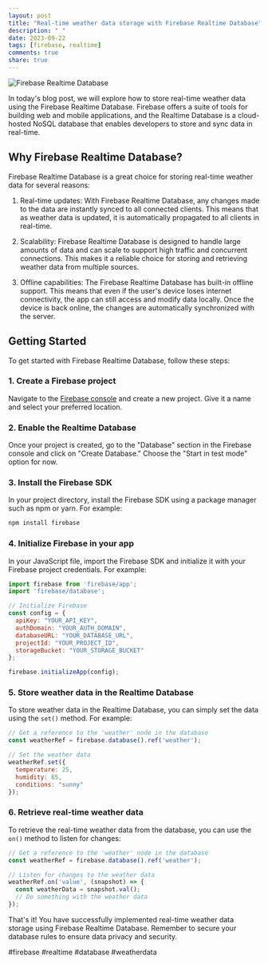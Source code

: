 ```yaml
---
layout: post
title: "Real-time weather data storage with Firebase Realtime Database"
description: " "
date: 2023-09-22
tags: [firebase, realtime]
comments: true
share: true
---
```


![Firebase Realtime Database](https://firebase.google.com/images/brand-guidelines/logo-vertical.png) 

In today's blog post, we will explore how to store real-time weather data using the Firebase Realtime Database. Firebase offers a suite of tools for building web and mobile applications, and the Realtime Database is a cloud-hosted NoSQL database that enables developers to store and sync data in real-time.

## Why Firebase Realtime Database?

Firebase Realtime Database is a great choice for storing real-time weather data for several reasons:

1. Real-time updates: With Firebase Realtime Database, any changes made to the data are instantly synced to all connected clients. This means that as weather data is updated, it is automatically propagated to all clients in real-time.

2. Scalability: Firebase Realtime Database is designed to handle large amounts of data and can scale to support high traffic and concurrent connections. This makes it a reliable choice for storing and retrieving weather data from multiple sources.

3. Offline capabilities: The Firebase Realtime Database has built-in offline support. This means that even if the user's device loses internet connectivity, the app can still access and modify data locally. Once the device is back online, the changes are automatically synchronized with the server.

## Getting Started

To get started with Firebase Realtime Database, follow these steps:

### 1. Create a Firebase project

Navigate to the [Firebase console](https://console.firebase.google.com/) and create a new project. Give it a name and select your preferred location.

### 2. Enable the Realtime Database

Once your project is created, go to the "Database" section in the Firebase console and click on "Create Database." Choose the "Start in test mode" option for now.

### 3. Install the Firebase SDK

In your project directory, install the Firebase SDK using a package manager such as npm or yarn. For example:
```javascript
npm install firebase
```

### 4. Initialize Firebase in your app

In your JavaScript file, import the Firebase SDK and initialize it with your Firebase project credentials. For example:

```javascript
import firebase from 'firebase/app';
import 'firebase/database';

// Initialize Firebase
const config = {
  apiKey: "YOUR_API_KEY",
  authDomain: "YOUR_AUTH_DOMAIN",
  databaseURL: "YOUR_DATABASE_URL",
  projectId: "YOUR_PROJECT_ID",
  storageBucket: "YOUR_STORAGE_BUCKET"
};

firebase.initializeApp(config);
```

### 5. Store weather data in the Realtime Database

To store weather data in the Realtime Database, you can simply set the data using the `set()` method. For example:

```javascript
// Get a reference to the 'weather' node in the database
const weatherRef = firebase.database().ref('weather');

// Set the weather data
weatherRef.set({
  temperature: 25,
  humidity: 65,
  conditions: "sunny"
});
```

### 6. Retrieve real-time weather data

To retrieve the real-time weather data from the database, you can use the `on()` method to listen for changes:

```javascript
// Get a reference to the 'weather' node in the database
const weatherRef = firebase.database().ref('weather');

// Listen for changes to the weather data
weatherRef.on('value', (snapshot) => {
  const weatherData = snapshot.val();
  // Do something with the weather data
});
```

That's it! You have successfully implemented real-time weather data storage using Firebase Realtime Database. Remember to secure your database rules to ensure data privacy and security.

#firebase #realtime #database #weatherdata